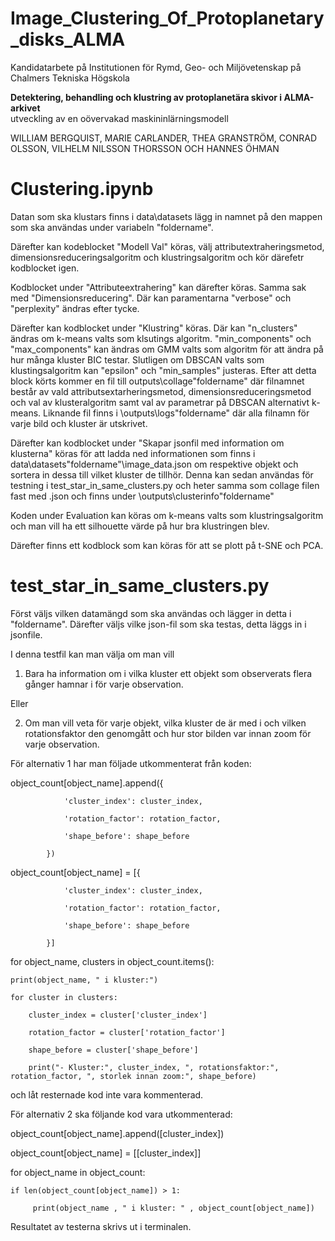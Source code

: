 # Image_Clustering_Of_Protoplanetary_disks_ALMA
Kandidatarbete på Institutionen för Rymd, Geo- och Miljövetenskap på Chalmers Tekniska Högskola

**Detektering, behandling och klustring av protoplanetära	skivor i ALMA-arkivet** <br />
utveckling av en oövervakad maskininlärningsmodell

WILLIAM BERGQUIST, MARIE CARLANDER, THEA GRANSTRÖM, CONRAD OLSSON, VILHELM NILSSON THORSSON OCH HANNES ÖHMAN


# **Clustering.ipynb**


Datan som ska klustars finns i data\datasets lägg in namnet på den mappen som ska användas under variabeln "foldername".

Därefter kan kodeblocket "Modell Val" köras, välj attributextraheringsmetod, dimensionsreduceringsalgoritm och klustringsalgoritm och kör därefetr kodblocket igen.

Kodblocket under "Attributeextrahering" kan därefter köras. Samma sak med "Dimensionsreducering". Där kan paramentarna "verbose" och "perplexity" ändras efter tycke.

Därefter kan kodblocket under "Klustring" köras. Där kan "n_clusters" ändras om k-means valts som klsutings algoritm. "min_components" och "max_components" kan ändras om GMM valts som algoritm för att ändra på hur många kluster BIC testar. Slutligen om DBSCAN valts som klustingsalgoritm kan "epsilon" och "min_samples" justeras. Efter att detta block körts kommer en fil till outputs\collage\"foldername" där filnamnet består av vald attributsextarheringsmetod, dimensionsreduceringsmetod och val av klusteralgoritm samt val av parametrar på DBSCAN alternativt k-means. Liknande fil finns i \outputs\logs\"foldername" där alla filnamn för varje bild och kluster är utskrivet.

Därefter kan kodblocket under "Skapar jsonfil med information om klusterna" köras för att ladda ned informationen som finns i data\datasets\"foldername"\image_data.json om respektive objekt och sortera in dessa till vilket kluster de tillhör. Denna kan sedan användas för testning i test_star_in_same_clusters.py och heter samma som collage filen fast med .json och finns under \outputs\clusterinfo\"foldername"

Koden under Evaluation kan köras om k-means valts som klustringsalgoritm och man vill ha ett silhouette värde på hur bra klustringen blev.

Därefter finns ett kodblock som kan köras för att se plott på t-SNE och PCA.

# **test_star_in_same_clusters.py**
Först väljs vilken datamängd som ska användas och lägger in detta i "foldername". Därefter väljs vilke json-fil som ska testas, detta läggs in i jsonfile.

I denna testfil kan man välja om man vill

1. Bara ha information om i vilka kluster ett objekt som observerats flera gånger hamnar i för varje observation. 

Eller 

2. Om man vill veta för varje objekt, vilka kluster de är med i och vilken rotationsfaktor den genomgått och hur stor bilden var innan zoom för varje observation.

För alternativ 1 har man följade utkommenterat från koden:

object_count[object_name].append({

                'cluster_index': cluster_index,
                
                'rotation_factor': rotation_factor,
                
                'shape_before': shape_before
                
            })
            

object_count[object_name] = [{

                'cluster_index': cluster_index,
                
                'rotation_factor': rotation_factor,
                
                'shape_before': shape_before
                
            }]
            

for object_name, clusters in object_count.items():

    print(object_name, " i kluster:")
    
    for cluster in clusters:
    
        cluster_index = cluster['cluster_index']
        
        rotation_factor = cluster['rotation_factor']
        
        shape_before = cluster['shape_before']
        
        print("- Kluster:", cluster_index, ", rotationsfaktor:", rotation_factor, ", storlek innan zoom:", shape_before)

och låt resternade kod inte vara kommenterad. 

För alternativ 2 ska följande kod vara utkommenterad:

object_count[object_name].append([cluster_index])


object_count[object_name] = [[cluster_index]]



for object_name in object_count:

    if len(object_count[object_name]) > 1:
    
         print(object_name , " i kluster: " , object_count[object_name])

Resultatet av testerna skrivs ut i terminalen.
